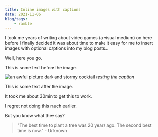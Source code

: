 ```yaml
---
title: Inline images with captions
date: 2021-11-06
blog/tags:
    - ramble
---
```


I took me years of writing about video games (a visual medium) on here before I finally decided it was about time to make it easy for me to insert images with optional captions into my blog posts...

Well, here you go.

This is some text before the image.

![an awful picture dark and stormy cocktail](/cocktails/dark_and_stormy/img/thumbnail.png)
*testing the caption*

This is some text after the image.

It took me about 30min to get this to work.

I regret not doing this much earlier.

But you know what they say?

> "The best time to plant a tree was 20 years ago. The second best time is now." - Unknown
